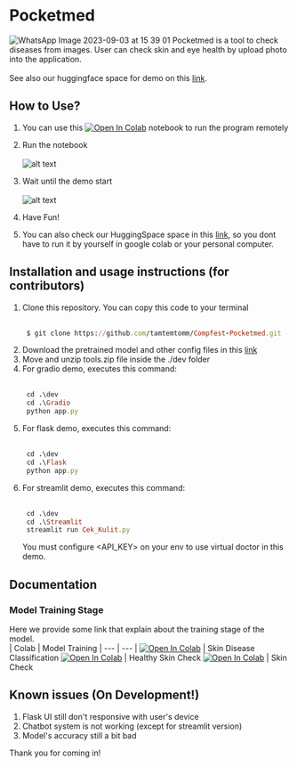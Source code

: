 # Pocketmed
![WhatsApp Image 2023-09-03 at 15 39 01](https://github.com/tamtemtomm/Compfest-Pocketmed/assets/92860332/eb1b4b31-ac63-4325-9de6-a45ce2f6d70a)
Pocketmed is a tool to check diseases from images. User can check skin and eye health by upload photo into the application.<br><br>
See also our huggingface space for demo on this [link](https://xmaulana-compfest-pocketmed.hf.space/).
<br>
## How to Use?

1. You can use this [![Open In Colab](https://colab.research.google.com/assets/colab-badge.svg)](https://colab.research.google.com/drive/16kHxAnUV35AvUCunFFaapUP9eNnCxCFk?usp=sharing) notebook to run the program remotely

2. Run the notebook <br> <br>
![alt text](https://github.com/tamtemtomm/Compfest-Pocketmed/assets/92860332/5198f69b-4257-44cb-82f9-40d7f4d10969)

3. Wait until the demo start <br> <br>
![alt text](https://github.com/tamtemtomm/Compfest-Pocketmed/assets/92860332/6bf525a3-9674-4350-9079-57a535e20601)

3. Have Fun!

4. You can also check our HuggingSpace space in this [link](https://xmaulana-compfest-pocketmed.hf.space/), so you dont have to run it by yourself in google colab or your personal computer.

## Installation and usage instructions (for contributors)

1. Clone this repository. You can copy this code to your terminal
   <br> <br>
   ```rb
    $ git clone https://github.com/tamtemtomm/Compfest-Pocketmed.git
    ```
2. Download the pretrained model and other config files in this [link](https://drive.google.com/uc?id=1wN0JJHgeMVTrYdptmz3GmGdsCEPDUtPK)
3. Move and unzip tools.zip file inside the ./dev folder
4. For gradio demo, executes this command:
   <br> <br>
   ```rb
    cd .\dev
    cd .\Gradio
    python app.py
    ```
5. For flask demo, executes this command:
   <br> <br>
   ```rb
    cd .\dev
    cd .\Flask
    python app.py
    ```
6. For streamlit demo, executes this command:
   <br> <br>
   ```rb
    cd .\dev
    cd .\Streamlit
    streamlit run Cek_Kulit.py
    ```
    You must configure <API_KEY> on your env to use virtual doctor in this demo.

## Documentation
### Model Training Stage
Here we provide some link that explain about the training stage of the model.
<br>
| Colab | Model Training
| --- | --- |
[![Open In Colab](https://colab.research.google.com/assets/colab-badge.svg)](https://colab.research.google.com/drive/11l_fi84VTUVUMFqeUnmNlIW-gaLtOVdw?usp=sharing) | Skin Disease Classification
[![Open In Colab](https://colab.research.google.com/assets/colab-badge.svg)](https://colab.research.google.com/drive/1-QGQv_WJolS1b0PXUZ_67Bu4OIoedUGx?usp=sharing) | Healthy Skin Check
[![Open In Colab](https://colab.research.google.com/assets/colab-badge.svg)](https://colab.research.google.com/drive/1RXDiNII5EZNxybXcp_g0Lo9avBjgG0QQ?usp=sharing) | Skin Check

## Known issues (On Development!)
1. Flask UI still don't responsive with user's device
2. Chatbot system is not working (except for streamlit version)
3. Model's accuracy still a bit bad

Thank you for coming in!
